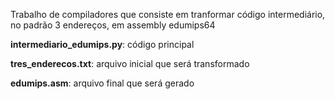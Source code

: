 Trabalho de compiladores que consiste em tranformar código intermediário, no padrão 3 endereços, em assembly edumips64

**intermediario_edumips.py**: código principal

**tres_enderecos.txt**: arquivo inicial que será transformado

**edumips.asm**: arquivo final que será gerado